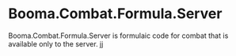 # Booma.Combat.Formula.Server
Booma.Combat.Formula.Server is formulaic code for combat that is available only to the server.
jj
